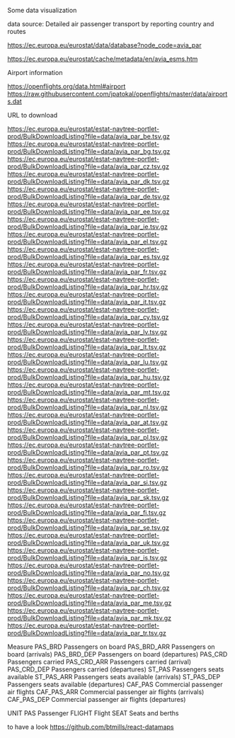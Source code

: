Some data visualization

data source:
Detailed air passenger transport by reporting country and routes 

https://ec.europa.eu/eurostat/data/database?node_code=avia_par

https://ec.europa.eu/eurostat/cache/metadata/en/avia_esms.htm


Airport information

https://openflights.org/data.html#airport
https://raw.githubusercontent.com/jpatokal/openflights/master/data/airports.dat

URL to download

https://ec.europa.eu/eurostat/estat-navtree-portlet-prod/BulkDownloadListing?file=data/avia_par_be.tsv.gz
https://ec.europa.eu/eurostat/estat-navtree-portlet-prod/BulkDownloadListing?file=data/avia_par_bg.tsv.gz
https://ec.europa.eu/eurostat/estat-navtree-portlet-prod/BulkDownloadListing?file=data/avia_par_cz.tsv.gz
https://ec.europa.eu/eurostat/estat-navtree-portlet-prod/BulkDownloadListing?file=data/avia_par_dk.tsv.gz
https://ec.europa.eu/eurostat/estat-navtree-portlet-prod/BulkDownloadListing?file=data/avia_par_de.tsv.gz
https://ec.europa.eu/eurostat/estat-navtree-portlet-prod/BulkDownloadListing?file=data/avia_par_ee.tsv.gz
https://ec.europa.eu/eurostat/estat-navtree-portlet-prod/BulkDownloadListing?file=data/avia_par_ie.tsv.gz
https://ec.europa.eu/eurostat/estat-navtree-portlet-prod/BulkDownloadListing?file=data/avia_par_el.tsv.gz
https://ec.europa.eu/eurostat/estat-navtree-portlet-prod/BulkDownloadListing?file=data/avia_par_es.tsv.gz
https://ec.europa.eu/eurostat/estat-navtree-portlet-prod/BulkDownloadListing?file=data/avia_par_fr.tsv.gz
https://ec.europa.eu/eurostat/estat-navtree-portlet-prod/BulkDownloadListing?file=data/avia_par_hr.tsv.gz
https://ec.europa.eu/eurostat/estat-navtree-portlet-prod/BulkDownloadListing?file=data/avia_par_it.tsv.gz
https://ec.europa.eu/eurostat/estat-navtree-portlet-prod/BulkDownloadListing?file=data/avia_par_cy.tsv.gz
https://ec.europa.eu/eurostat/estat-navtree-portlet-prod/BulkDownloadListing?file=data/avia_par_lv.tsv.gz
https://ec.europa.eu/eurostat/estat-navtree-portlet-prod/BulkDownloadListing?file=data/avia_par_lt.tsv.gz
https://ec.europa.eu/eurostat/estat-navtree-portlet-prod/BulkDownloadListing?file=data/avia_par_lu.tsv.gz
https://ec.europa.eu/eurostat/estat-navtree-portlet-prod/BulkDownloadListing?file=data/avia_par_hu.tsv.gz
https://ec.europa.eu/eurostat/estat-navtree-portlet-prod/BulkDownloadListing?file=data/avia_par_mt.tsv.gz
https://ec.europa.eu/eurostat/estat-navtree-portlet-prod/BulkDownloadListing?file=data/avia_par_nl.tsv.gz
https://ec.europa.eu/eurostat/estat-navtree-portlet-prod/BulkDownloadListing?file=data/avia_par_at.tsv.gz
https://ec.europa.eu/eurostat/estat-navtree-portlet-prod/BulkDownloadListing?file=data/avia_par_pl.tsv.gz
https://ec.europa.eu/eurostat/estat-navtree-portlet-prod/BulkDownloadListing?file=data/avia_par_pt.tsv.gz
https://ec.europa.eu/eurostat/estat-navtree-portlet-prod/BulkDownloadListing?file=data/avia_par_ro.tsv.gz
https://ec.europa.eu/eurostat/estat-navtree-portlet-prod/BulkDownloadListing?file=data/avia_par_si.tsv.gz
https://ec.europa.eu/eurostat/estat-navtree-portlet-prod/BulkDownloadListing?file=data/avia_par_sk.tsv.gz
https://ec.europa.eu/eurostat/estat-navtree-portlet-prod/BulkDownloadListing?file=data/avia_par_fi.tsv.gz
https://ec.europa.eu/eurostat/estat-navtree-portlet-prod/BulkDownloadListing?file=data/avia_par_se.tsv.gz
https://ec.europa.eu/eurostat/estat-navtree-portlet-prod/BulkDownloadListing?file=data/avia_par_uk.tsv.gz
https://ec.europa.eu/eurostat/estat-navtree-portlet-prod/BulkDownloadListing?file=data/avia_par_is.tsv.gz
https://ec.europa.eu/eurostat/estat-navtree-portlet-prod/BulkDownloadListing?file=data/avia_par_no.tsv.gz
https://ec.europa.eu/eurostat/estat-navtree-portlet-prod/BulkDownloadListing?file=data/avia_par_ch.tsv.gz
https://ec.europa.eu/eurostat/estat-navtree-portlet-prod/BulkDownloadListing?file=data/avia_par_me.tsv.gz
https://ec.europa.eu/eurostat/estat-navtree-portlet-prod/BulkDownloadListing?file=data/avia_par_mk.tsv.gz
https://ec.europa.eu/eurostat/estat-navtree-portlet-prod/BulkDownloadListing?file=data/avia_par_tr.tsv.gz



Measure
	PAS_BRD	    Passengers on board
	PAS_BRD_ARR	Passengers on board (arrivals)
	PAS_BRD_DEP	Passengers on board (departures)
	PAS_CRD	    Passengers carried
	PAS_CRD_ARR	Passengers carried (arrival)
	PAS_CRD_DEP	Passengers carried (departures)
	ST_PAS	    Passengers seats available
	ST_PAS_ARR	Passengers seats available (arrivals)
	ST_PAS_DEP	Passengers seats available (departures)
	CAF_PAS	    Commercial passenger air flights
	CAF_PAS_ARR	Commercial passenger air flights (arrivals)
	CAF_PAS_DEP	Commercial passenger air flights (departures)

UNIT
    PAS	Passenger
	FLIGHT	Flight
	SEAT	Seats and berths


to have a look
	https://github.com/btmills/react-datamaps

